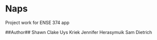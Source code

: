 # Naps

Project work for ENSE 374 app


##Author##
Shawn Clake
Uys Kriek
Jennifer Herasymuik
Sam Dietrich

